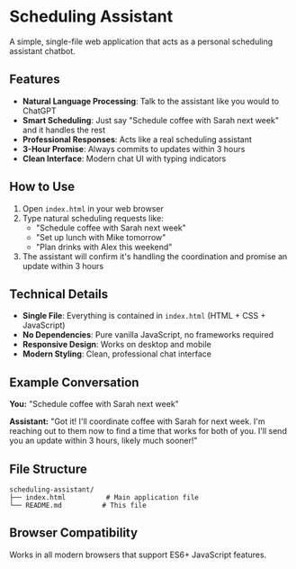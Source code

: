 # Scheduling Assistant

A simple, single-file web application that acts as a personal scheduling assistant chatbot.

## Features

- **Natural Language Processing**: Talk to the assistant like you would to ChatGPT
- **Smart Scheduling**: Just say "Schedule coffee with Sarah next week" and it handles the rest
- **Professional Responses**: Acts like a real scheduling assistant
- **3-Hour Promise**: Always commits to updates within 3 hours
- **Clean Interface**: Modern chat UI with typing indicators

## How to Use

1. Open `index.html` in your web browser
2. Type natural scheduling requests like:
   - "Schedule coffee with Sarah next week"
   - "Set up lunch with Mike tomorrow"
   - "Plan drinks with Alex this weekend"
3. The assistant will confirm it's handling the coordination and promise an update within 3 hours

## Technical Details

- **Single File**: Everything is contained in `index.html` (HTML + CSS + JavaScript)
- **No Dependencies**: Pure vanilla JavaScript, no frameworks required
- **Responsive Design**: Works on desktop and mobile
- **Modern Styling**: Clean, professional chat interface

## Example Conversation

**You:** "Schedule coffee with Sarah next week"

**Assistant:** "Got it! I'll coordinate coffee with Sarah for next week. I'm reaching out to them now to find a time that works for both of you. I'll send you an update within 3 hours, likely much sooner!"

## File Structure

```
scheduling-assistant/
├── index.html          # Main application file
└── README.md          # This file
```

## Browser Compatibility

Works in all modern browsers that support ES6+ JavaScript features.
